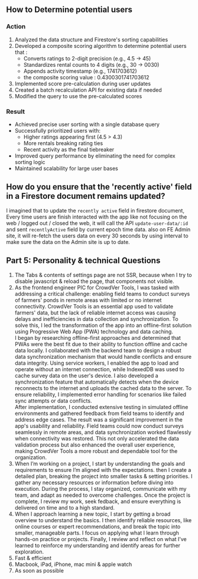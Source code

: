 ## How to Determine potential users
### Action
1. Analyzed the data structure and Firestore's sorting capabilities
2. Developed a composite scoring algorithm to determine potential users that :
   - Converts ratings to 2-digit precision (e.g., 4.5 → 45)
   - Standardizes rental counts to 4 digits (e.g., 30 → 0030)
   - Appends activity timestamp (e.g., 1741703612)
   - the composite scoring value : 0.4300301741703612
3. Implemented score pre-calculation during user updates
4. Created a batch recalculation API for existing data if needed
5. Modified the query to use the pre-calculated scores
### Result
- Achieved precise user sorting with a single database query
- Successfully prioritized users with:
  - Higher ratings appearing first (4.5 > 4.3)
  - More rentals breaking rating ties
  - Recent activity as the final tiebreaker
- Improved query performance by eliminating the need for complex sorting logic
- Maintained scalability for large user bases

## How do you ensure that the 'recently active' field in a Firestore document remains updated?
I imagined that to update the `recently active` field in firestore document, Every time users are finish interacted with the app like not focusing on the web / logged out / closed the web, it will call the API `update-user-data/:id` and sent `recentlyActive` field by current epoch time data. also on FE Admin site, it will re-fetch the users data on every 30 seconds by using interval to make sure the data on the Admin site is up to date.

## Part 5: Personality & technical Questions

1. The Tabs & contents of settings page are not SSR, because when I try to disable javascript & reload the page, that components not
visible.
2. As the frontend engineer PIC for CrowdVer Tools, I was tasked with addressing a critical challenge: enabling field teams to conduct surveys of farmers' ponds in remote areas with limited or no internet connectivity. CrowdVer Tools is an essential app used to validate farmers' data, but the lack of reliable internet access was causing delays and inefficiencies in data collection and synchronization. To solve this, I led the transformation of the app into an offline-first solution using Progressive Web App (PWA) technology and data caching.<br />
I began by researching offline-first approaches and determined that PWAs were the best fit due to their ability to function offline and cache data locally. I collaborated with the backend team to design a robust data synchronization mechanism that would handle conflicts and ensure data integrity. Using service workers, I enabled the app to load and operate without an internet connection, while IndexedDB was used to cache survey data on the user's device. I also developed a synchronization feature that automatically detects when the device reconnects to the internet and uploads the cached data to the server. To ensure reliability, I implemented error handling for scenarios like failed sync attempts or data conflicts.<br />
After implementation, I conducted extensive testing in simulated offline environments and gathered feedback from field teams to identify and address edge cases. The result was a significant improvement in the app's usability and reliability. Field teams could now conduct surveys seamlessly in remote areas, and data synchronization worked flawlessly when connectivity was restored. This not only accelerated the data validation process but also enhanced the overall user experience, making CrowdVer Tools a more robust and dependable tool for the organization.<br />
3. When I’m working on a project, I start by understanding the goals and requirements to ensure I’m aligned with the expectations. then I create a detailed plan, breaking the project into smaller tasks & setting priorities. I gather any necessary resources or information before diving into execution. During the process, I stay organized, communicate with my team, and adapt as needed to overcome challenges. Once the project is complete, I review my work, seek fedback, and ensure everything is delivered on time and to a high standard.
4. When I approach learning a new topic, I start by getting a broad overview to understand the basics. I then identify reliable resources, like online courses or expert recommendations, and break the topic into smaller, manageable parts. I focus on applying what I learn through hands-on practice or projects. Finally, I review and reflect on what I’ve learned to reinforce my understanding and identify areas for further exploration.
5. Fast & efficient
6. Macbook, iPad, iPhone, mac mini & apple watch
7. As soon as possible
